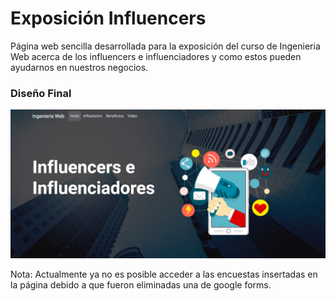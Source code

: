 # Exposición Influencers
Página web sencilla desarrollada para la exposición del curso de Ingenieria Web acerca de los influencers e influenciadores y como estos pueden ayudarnos en nuestros negocios.

### Diseño Final

![influencers](https://github.com/Francisco567/ExposicionInfluencers/blob/master/img/influencers/influencers.png)

Nota: Actualmente ya no es posible acceder a las encuestas insertadas en la página debido a que fueron eliminadas una de google forms.
